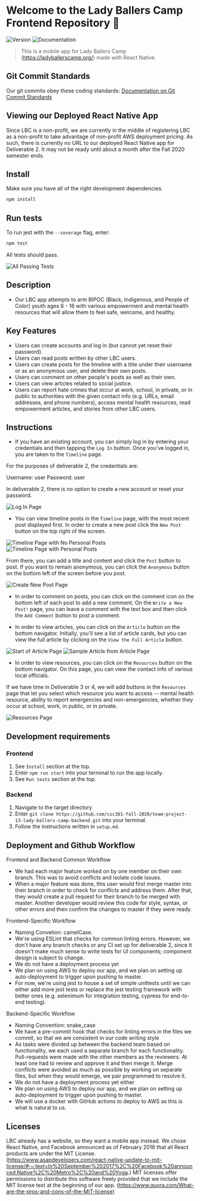 # Welcome to the Lady Ballers Camp Frontend Repository 👋

<!-- > _Note:_ This document is intended to be relatively short. Be concise and precise. Assume the reader has no prior knowledge of your application and is non-technical. -->

![Version](https://img.shields.io/badge/version-1.0-blue.svg?cacheSeconds=2592000)
![Documentation](https://img.shields.io/badge/documentation-yes-brightgreen.svg)

> This is a mobile app for Lady Ballers Camp (https://ladyballerscamp.org/) made with React Native.

## Git Commit Standards

Our git commits obey these coding standards:
[Documentation on Git Commit Standards](http://karma-runner.github.io/0.10/dev/git-commit-msg.html)

## Viewing our Deployed React Native App

Since LBC is a non-profit, we are currently in the middle of registering LBC as a non-profit to
take advantage of non-profit AWS deployment pricing.
As such, there is currently no URL to our deployed React Native app for Deliverable 2. It may not be
ready until about a month after the Fall 2020 semester ends.

<!-- ## ✨ Here's the URL to our deployed React Native App:  [Our Demo](example.com) -->
<!-- (TODO: Insert deployed react native app here) -->

## Install

Make sure you have all of the right development dependencies.

```sh
npm install
```

## Run tests

To run jest with the ```--coverage``` flag, enter:

```sh
npm test
```

All tests should pass. 

![All Passing Tests](https://github.com/csc301-fall-2020/team-project-13-lady-ballers-camp-frontend/blob/README.md/readme_images/all_passing_tests.png)

## Description 
 <!-- * Provide a high-level description of your application and its value from an end-user's perspective
 * What is the problem you're trying to solve?
 * Is there any context required to understand **why** the application solves this problem? -->

- Our LBC app attempts to arm BIPOC (Black, Indigenous, and People of Color) youth ages 6 - 16 with various empowerment
and mental health resources that will allow them to feel safe, welcome, and healthy.

## Key Features
 <!-- * Describe the key features in the application that the user can access.
 * Provide a breakdown or detail for each feature that is most appropriate for your application.
 * This section will be used to assess the value of the features built. -->

- Users can create accounts and log in (but cannot yet reset their password).
- Users can read posts written by other LBC users.
- Users can create posts for the timeline with a title under their username or as an anonymous user, and delete their
own posts.
- Users can comment on other people's posts as well as their own.
- Users can view articles related to social justice.
- Users can report hate crimes that occur at work, school, in private, or in public to authorities with the given contact
info (e.g. URLs, email addresses, and phone numbers), access mental health resources, read empowerment articles, and stories 
from other LBC users.

## Instructions
 <!-- * Clear instructions for how to use the application from the end-user's perspective
 * How do you access it? Are accounts pre-created or does a user register? Where do you start? etc. 
 * Provide clear steps for using each feature described above
 * This section is critical to testing your application and must be done carefully and thoughtfully -->

<!-- - If you're a new user, you must first create a new account by tapping the "Create New Account" button
on the login page before you can log in. -->

<!-- (TODO: Insert picture of create new account page) -->

<!-- - If you've forgotten your password, you can reset it by tapping the "Reset Password" button. -->
<!-- Just enter in an existing username, and a new password. -->

<!-- (TODO: Insert picture of password reset page) -->

- If you have an existing account, you can simply log in by entering your credentials and then tapping the 
```Log In``` button. Once you've logged in, you are taken to the ```Timeline``` page.

For the purposes of deliverable 2, the credentials are:

Username: user
Password: user

In deliverable 2, there is no option to create a new account or reset your password.

![Log In Page](https://github.com/csc301-fall-2020/team-project-13-lady-ballers-camp-frontend/blob/README.md/readme_images/login_page.png)

- You can view timeline posts in the ```Timeline``` page, with the most recent post displayed first. In order to create a new post click the ```New Post``` button on the top right of the screen. 

![Timeline Page with No Personal Posts](https://github.com/csc301-fall-2020/team-project-13-lady-ballers-camp-frontend/blob/README.md/readme_images/timeline_page_no_personal_posts.png)
![Timeline Page with Personal Posts](https://github.com/csc301-fall-2020/team-project-13-lady-ballers-camp-frontend/blob/README.md/readme_images/timeline_page_with_personal_posts.png)

From there, you can add a title and content and click the ```Post``` button to post. If you want to remain anonymous, you can click the ```Anonymous``` button on the bottom left of the screen before you post.

![Create New Post Page](https://github.com/csc301-fall-2020/team-project-13-lady-ballers-camp-frontend/blob/README.md/readme_images/create_new_post.png)

- In order to comment on posts, you can click on the comment icon on the bottom left of each post to add a new comment.
On the ```Write a New Post!``` page, you can leave a comment with the text box and then click the ```Add Comment``` button to post a comment.

<!-- ![Create New Comment Page]() -->

- In order to view articles, you can click on the ```Article``` button on the bottom navigator. Initially, you'll see a list of article cards, but you can view the full article by clicking on the ```View the Full Article``` button.

![Start of Article Page](https://github.com/csc301-fall-2020/team-project-13-lady-ballers-camp-frontend/blob/README.md/readme_images/articles_page.png)
![Sample Article from Article Page](https://github.com/csc301-fall-2020/team-project-13-lady-ballers-camp-frontend/blob/README.md/readme_images/sample_lbc_article.png)

- In order to view resources, you can click on the ```Resources``` button on the bottom navigator. On this page, you can view the contact info of various local officials.

If we have time in Deliverable 3 or 4, we will add buttons in the ```Resources``` page that let you select which resource you want to access -- mental health resource, ability to report emergencies and non-emergencies, whether they occur at school, work, in public, or in private.

![Resources Page](https://github.com/csc301-fall-2020/team-project-13-lady-ballers-camp-frontend/blob/README.md/readme_images/resources_page.png)
 
 ## Development requirements
 <!-- * If a developer were to set this up on their machine or a remote server, what are the technical requirements (e.g. OS, libraries, etc.)?
 * Briefly describe instructions for setting up and running the application (think a true README). -->
 
 ### Frontend
 1) See ```Install``` section at the top.
 2) Enter ```npm run start``` into your terminal to run the app locally.
 3) See ```Run tests``` section at the top.

 ### Backend 
 1) Navigate to the target directory
 2) Enter ```git clone https://github.com/csc301-fall-2020/team-project-13-lady-ballers-camp-backend.git``` into your terminal.
 3) Follow the instructions written in ```setup.md```.
 
 ## Deployment and Github Workflow
<!-- Describe your Git / GitHub workflow. Essentially, we want to understand how your team members shares a codebase, avoid conflicts and deploys the application.

 * Be concise, yet precise. For example, "we use pull-requests" is not a precise statement since it leaves too many open questions - Pull-requests from where to where? Who reviews the pull-requests? Who is responsible for merging them? etc.
 * If applicable, specify any naming conventions or standards you decide to adopt.
 * Describe your overall deployment process from writing code to viewing a live applicatioon
 * What deployment tool(s) are you using and how
 * Don't forget to **briefly explain why** you chose this workflow or particular aspects of it! -->
 
 Frontend and Backend Common Workflow
 - We had each major feature worked on by one member on their own branch. This was to avoid conflicts and isolate code issues. 
 - When a major feature was done, this user would first merge master into their branch in order to check for conflicts and address them. After that, they would create a pull request for their branch to be merged with master. Another developer would review this code for style, syntax, or other errors and then confirm the changes to master if they were ready.
 
 Frontend-Specific Workflow
 - Naming Convetion: camelCase.
 - We're using ESLint that checks for common linting errors. However, we don't have any branch checks or any CI set up for deliverable 2, since it doesn't make much sense to write tests for UI components; component design is subject to change.
  - We do not have a deployment process yet
  - We plan on using AWS to deploy our app, and we plan on setting up auto-deployment to trigger upon pushing to master.
  - For now, we're using jest to house a set of simple unittests until we can either add more jest tests or replace the jest testing framework with better ones (e.g. selenimum for integration testing, cypress for end-to-end testing). 

Backend-Specific Workflow
 - Naming Convention: snake_case
 - We have a pre-commit hook that checks for linting errors in the files we commit, so that we are consistent in our code writing style 
 - As tasks were divided up between the backend team based on functionality, we each used a separate branch for each functionality. Pull-requests were made with the other members as the reviewers. At least one had to review and approve it and then merge it. Merge conflicts were avoided as much as possible by working on separate files, but when they would emerge, we pair programmed to resolve it. 
 - We do not have a deployment process yet either
 - We plan on using AWS to deploy our app, and we plan on setting up auto-deployment to trigger upon pushing to master.
 - We will use a docker with GitHub actions to deploy to AWS as this is what is natural to us. 

 ## Licenses 
 <!-- Keep this section as brief as possible. You may read this [Github article](https://help.github.com/en/github/creating-cloning-and-archiving-repositories/licensing-a-repository) for a start.

 * What type of license will you apply to your codebase?
 * What affect does it have on the development and use of your codebase?
 * Why did you or your partner make this choice? -->

LBC already has a website, so they want a mobile app instead.
We chose React Native, and Facebook announced as of February 2018 that all React products are under the MIT License.
(https://www.asapdevelopers.com/react-native-update-to-mit-license/#:~:text=In%20September%202017%2C%20Facebook%20announced,Native%2C%20Metro%2C%20and%20Yoga.)
MIT licenses offer permissions to distribute this software freely provided that we include the MIT license text at the beginning of our app.
(https://www.quora.com/What-are-the-pros-and-cons-of-the-MIT-license)
